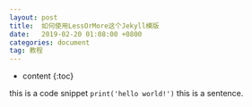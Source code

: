 ```yaml
---
layout: post
title:  如何使用LessOrMore这个Jekyll模版
date:   2019-02-20 01:08:00 +0800
categories: document
tag: 教程
---
```


* content
{:toc}


this is a code snippet `print('hello world!')` this is a sentence.


